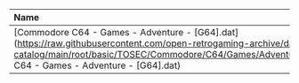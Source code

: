 |Name|Size|
|:---|---:|
|[Commodore C64 - Games - Adventure - [G64].dat](https://raw.githubusercontent.com/open-retrogaming-archive/dat-catalog/main/root/basic/TOSEC/Commodore/C64/Games/Adventure/[G64]/Commodore C64 - Games - Adventure - [G64].dat)|1027093|
